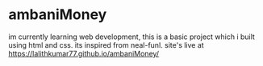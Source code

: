 # ambaniMoney
im currently learning web development, this is a basic project which i built using html and css. 
its inspired from neal-funl.
site's live at https://lalithkumar77.github.io/ambaniMoney/
